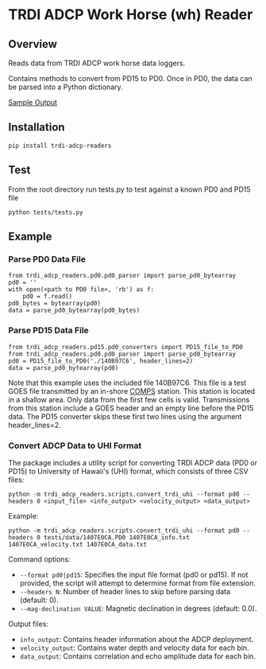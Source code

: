 TRDI ADCP Work Horse (wh) Reader
=================

## Overview ##

Reads data from TRDI ADCP work horse data loggers.

Contains methods to convert from PD15 to PD0.  Once in PD0, the data can be parsed into a Python dictionary.

[Sample Output](https://github.com/USF-COT/trdi_adcp_readers/blob/master/sample_output.txt)

## Installation ##

    pip install trdi-adcp-readers

## Test ##

From the root directory run tests.py to test against a known PD0 and PD15 file

    python tests/tests.py

## Example ##

### Parse PD0 Data File ###

    from trdi_adcp_readers.pd0.pd0_parser import parse_pd0_bytearray
    pd0 = ''
    with open(<path to PD0 file>, 'rb') as f:
        pd0 = f.read()
    pd0_bytes = bytearray(pd0)
    data = parse_pd0_bytearray(pd0_bytes)

### Parse PD15 Data File ###

    from trdi_adcp_readers.pd15.pd0_converters import PD15_file_to_PD0
    from trdi_adcp_readers.pd0.pd0_parser import parse_pd0_bytearray
    pd0 = PD15_file_to_PD0('./140B97C6', header_lines=2)
    data = parse_pd0_bytearray(pd0)

Note that this example uses the included file 140B97C6.  This file is a test GOES file transmitted by an in-shore [COMPS](http://comps.marine.usf.edu/) station.  This station is located in a shallow area.  Only data from the first few cells is valid.  Transmissions from this station include a GOES header and an empty line before the PD15 data.  The PD15 converter skips these first two lines using the argument header\_lines=2.

### Convert ADCP Data to UHI Format ###

The package includes a utility script for converting TRDI ADCP data (PD0 or PD15) to University of Hawaii's (UHI) format, which consists of three CSV files:

    python -m trdi_adcp_readers.scripts.convert_trdi_uhi --format pd0 --headers 0 <input_file> <info_output> <velocity_output> <data_output>

Example:

    python -m trdi_adcp_readers.scripts.convert_trdi_uhi --format pd0 --headers 0 tests/data/1407E0CA.PD0 1407E0CA_info.txt 1407E0CA_velocity.txt 1407E0CA_data.txt

Command options:

* `--format pd0|pd15`: Specifies the input file format (pd0 or pd15). If not provided, the script will attempt to determine format from file extension.
* `--headers N`: Number of header lines to skip before parsing data (default: 0).
* `--mag-declination VALUE`: Magnetic declination in degrees (default: 0.0).

Output files:
* `info_output`: Contains header information about the ADCP deployment.
* `velocity_output`: Contains water depth and velocity data for each bin.
* `data_output`: Contains correlation and echo amplitude data for each bin.
